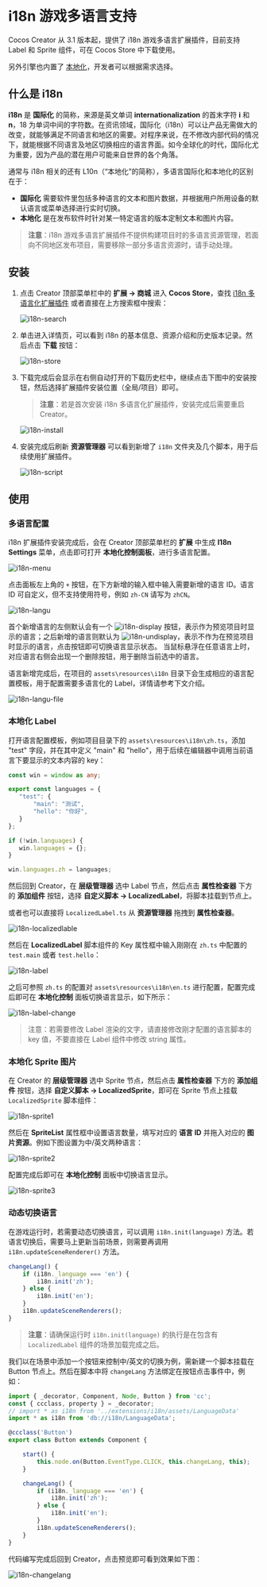 # i18n 游戏多语言支持

Cocos Creator 从 3.1 版本起，提供了 i18n 游戏多语言扩展插件，目前支持 Label 和 Sprite 组件，可在 Cocos Store 中下载使用。

另外引擎也内置了 [本地化](../editor/l10n/overview.md)，开发者可以根据需求选择。

## 什么是 i18n

**i18n** 是 **国际化** 的简称，来源是英文单词 **internationalization** 的首末字符 **i** 和 **n**，18 为单词中间的字符数。在资讯领域，国际化（i18n）可以让产品无需做大的改变，就能够满足不同语言和地区的需要。对程序来说，在不修改内部代码的情况下，就能根据不同语言及地区切换相应的语言界面。如今全球化的时代，国际化尤为重要，因为产品的潜在用户可能来自世界的各个角落。

通常与 i18n 相关的还有 L10n（“本地化”的简称），多语言国际化和本地化的区别在于：

- **国际化** 需要软件里包括多种语言的文本和图片数据，并根据用户所用设备的默认语言或菜单选择进行实时切换。
- **本地化** 是在发布软件时针对某一特定语言的版本定制文本和图片内容。

> **注意**：i18n 游戏多语言扩展插件不提供构建项目时的多语言资源管理，若面向不同地区发布项目，需要移除一部分多语言资源时，请手动处理。

## 安装

1. 点击 Creator 顶部菜单栏中的 **扩展 -> 商城** 进入 **Cocos Store**，查找 [i18n 多语言化扩展插件](http://store.cocos.com/app/detail/1865) 或者直接在上方搜索框中搜索：

    ![i18n-search](i18n/i18n-search.png)

2. 单击进入详情页，可以看到 i18n 的基本信息、资源介绍和历史版本记录。然后点击 **下载** 按钮：

    ![i18n-store](i18n/i18n-store.png)

3. 下载完成后会显示在右侧自动打开的下载历史栏中，继续点击下图中的安装按钮，然后选择扩展插件安装位置（全局/项目）即可。

    > **注意**：若是首次安装 i18n 多语言化扩展插件，安装完成后需要重启 Creator。

    ![i18n-install](i18n/i18n-install.png)

4. 安装完成后刷新 **资源管理器** 可以看到新增了 `i18n` 文件夹及几个脚本，用于后续使用扩展插件。

    ![i18n-script](i18n/i18n-script.png)

## 使用

### 多语言配置

i18n 扩展插件安装完成后，会在 Creator 顶部菜单栏的 **扩展** 中生成 **I18n Settings** 菜单，点击即可打开 **本地化控制面板**，进行多语言配置。

![i18n-menu](i18n/i18n-menu.png)

点击面板左上角的 `+` 按钮，在下方新增的输入框中输入需要新增的语言 ID。语言 ID 可自定义，但不支持使用符号，例如 `zh-CN` 请写为 `zhCN`。

![i18n-langu](i18n/i18n-langu.png)

首个新增语言的左侧默认会有一个 ![i18n-display](i18n/i18n-display.png) 按钮，表示作为预览项目时显示的语言；之后新增的语言则默认为 ![i18n-undisplay](i18n/i18n-undisplay.png)，表示不作为在预览项目时显示的语言，点击按钮即可切换语言显示状态。
当鼠标悬浮在任意语言上时，对应语言右侧会出现一个删除按钮，用于删除当前选中的语言。

语言新增完成后，在项目的 `assets\resources\i18n` 目录下会生成相应的语言配置模板，用于配置需要多语言化的 Label，详情请参考下文介绍。

![i18n-langu-file](i18n/i18n-langu-file.png)

### 本地化 Label

打开语言配置模板，例如项目目录下的 `assets\resources\i18n\zh.ts`，添加 "test" 字段，并在其中定义 "main" 和 "hello"，用于后续在编辑器中调用当前语言下要显示的文本内容的 key：

```typescript
const win = window as any;

export const languages = {
   "test": {
       "main": "测试",
       "hello": "你好",
   }
};

if (!win.languages) {
   win.languages = {};
}

win.languages.zh = languages;
```

然后回到 Creator，在 **层级管理器** 选中 Label 节点，然后点击 **属性检查器** 下方的 **添加组件** 按钮，选择 **自定义脚本 -> LocalizedLabel**，将脚本挂载到节点上。

或者也可以直接将 `LocalizedLabel.ts` 从 **资源管理器** 拖拽到 **属性检查器**。

![i18n-localizedlable](i18n/i18n-localizedlable.png)

然后在 **LocalizedLabel** 脚本组件的 Key 属性框中输入刚刚在 `zh.ts` 中配置的 `test.main` 或者 `test.hello`：

![i18n-label](i18n/i18n-label.gif)

之后可参照 `zh.ts` 的配置对 `assets\resources\i18n\en.ts` 进行配置，配置完成后即可在 **本地化控制** 面板切换语言显示，如下所示：

![i18n-label-change](i18n/i18n-label-change.gif)

> 注意：若需要修改 Label 渲染的文字，请直接修改刚才配置的语言脚本的 key 值，不要直接在 Label 组件中修改 string 属性。

### 本地化 Sprite 图片

在 Creator 的 **层级管理器** 选中 Sprite 节点，然后点击 **属性检查器** 下方的 **添加组件** 按钮，选择 **自定义脚本 -> LocalizedSprite**，即可在 Sprite 节点上挂载 `LocalizedSprite` 脚本组件：

![i18n-sprite1](i18n/i18n-sprite1.png)

然后在 **SpriteList** 属性框中设置语言数量，填写对应的 **语言 ID** 并拖入对应的 **图片资源**。例如下图设置为中/英文两种语言：

![i18n-sprite2](i18n/i18n-sprite2.gif)

配置完成后即可在 **本地化控制** 面板中切换语言显示。

![i18n-sprite3](i18n/i18n-sprite3.gif)

### 动态切换语言

在游戏运行时，若需要动态切换语言，可以调用 `i18n.init(language)` 方法。若语言切换后，需要马上更新当前场景，则需要再调用 `i18n.updateSceneRenderer()` 方法。

```typescript
changeLang() {
    if (i18n._language === 'en') {
        i18n.init('zh');
    } else {
        i18n.init('en');
    }
    i18n.updateSceneRenderers();
}
```

> **注意**：请确保运行时 `i18n.init(language)` 的执行是在包含有 `LocalizedLabel` 组件的场景加载完成之后。

我们以在场景中添加一个按钮来控制中/英文的切换为例，需新建一个脚本挂载在 Button 节点上。然后在脚本中将 `changeLang` 方法绑定在按钮点击事件中，例如：

```typescript
import { _decorator, Component, Node, Button } from 'cc';
const { ccclass, property } = _decorator;
// import * as i18n from '../extensions/i18n/assets/LanguageData'
import * as i18n from 'db://i18n/LanguageData';

@ccclass('Button')
export class Button extends Component {

    start() {
        this.node.on(Button.EventType.CLICK, this.changeLang, this);
    }

    changeLang() {
        if (i18n._language === 'en') {
            i18n.init('zh');
        } else {
            i18n.init('en');
        }
        i18n.updateSceneRenderers();
    }
}
```

代码编写完成后回到 Creator，点击预览即可看到效果如下图：

![i18n-changelang](i18n/i18n-changelang.gif)
